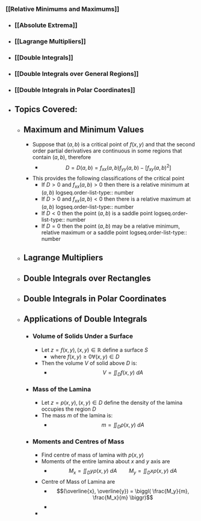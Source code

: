 ### [[Relative Minimums and Maximums]]
- ### [[Absolute Extrema]]
- ### [[Lagrange Multipliers]]
- ### [[Double Integrals]]
- ### [[Double Integrals over General Regions]]
- ### [[Double Integrals in Polar Coordinates]]
- ## Topics Covered:
	- ## Maximum and Minimum Values
		- Suppose that $(a,b)$ is a critical point of $f(x,y)$ and that the second order partial derivatives are continuous in some regions that contain $(a,b)$, therefore
			- $$D = D(a,b) = f_{xx} (a,b) f_{yy} (a,b) - [f_{xy} (a,b)^2]$$
		- This provides the following classifications of the critical point
			- If $D > 0$ and $f_{xx}(a,b) > 0$ then there is a relative minimum at $(a,b)$
			  logseq.order-list-type:: number
			- If $D > 0$ and $f_{xx} (a,b) < 0$ then there is a relative maximum at $(a,b)$
			  logseq.order-list-type:: number
			- If $D<0$ then the point $(a,b)$ is a saddle point
			  logseq.order-list-type:: number
			- If $D = 0$ then the point $(a,b)$ may be a relative minimum, relative maximum or a saddle point
			  logseq.order-list-type:: number
	- ## Lagrange Multipliers
	- ## Double Integrals over Rectangles
	- ## Double Integrals in Polar Coordinates
	- ## Applications of Double Integrals
		- ### Volume of Solids Under a Surface
			- Let $z = f(x,y) , (x,y) \in \mathbb{R}$ define a surface $S$
				- where $f(x,y) \ge 0 \forall (x,y) \in D$
			- Then the volume $V$ of solid above $D$ is:
				- $$V = \iint_D f(x,y) \ dA$$
		- ### Mass of the Lamina
			- Let $z = p(x,y), (x,y) \in D$ define the density of the lamina occupies the region $D$
			- The mass $m$ of the lamina is:
				- $$m = \iint_D \rho (x,y) \ dA$$
		- ### Moments and Centres of Mass
			- Find centre of mass of lamina with $p(x,y)$
			- Moments of the entire lamina about $x$ and $y$ axis are
				- $$M_x = \iint_D y \rho(x,y) \ dA \qquad M_y = \iint_D  x \rho (x,y) \ dA$$
			- Centre of Mass of Lamina are
				- $$(\overline{x}, \overline{y}) = \biggl( \frac{M_y}{m}, \frac{M_x}{m} \biggr)$$
				-
			-